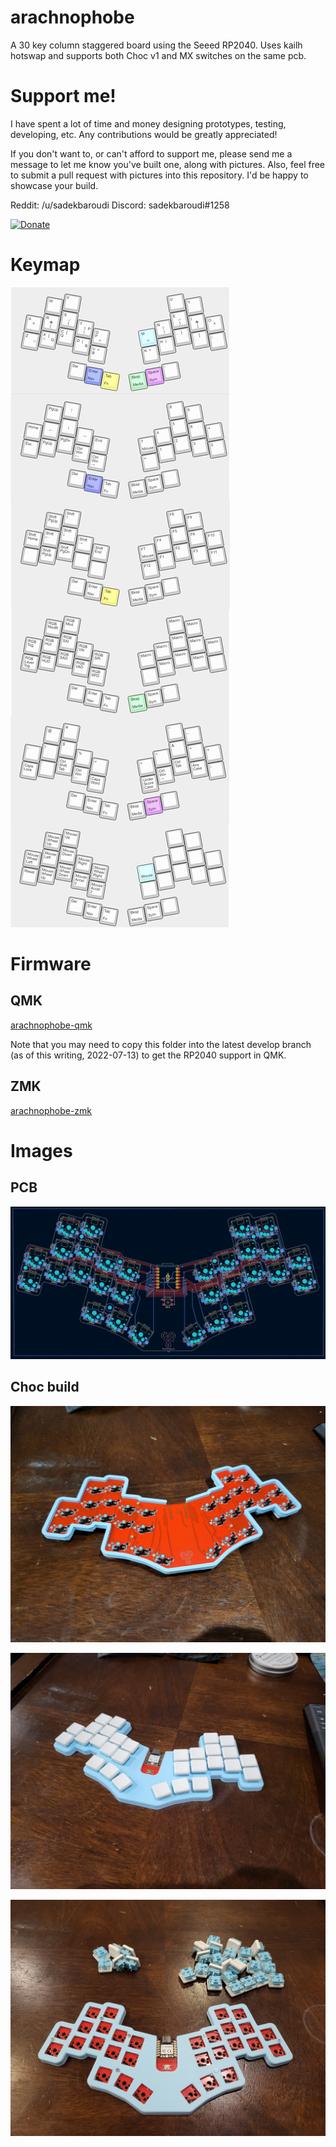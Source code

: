 # arachnophobe

A 30 key column staggered board using the Seeed RP2040. Uses kailh hotswap and supports both Choc v1 and MX switches on the same pcb.

# Support me!

I have spent a lot of time and money designing prototypes, testing, developing, etc. Any contributions would be greatly appreciated!

If you don't want to, or can't afford to support me, please send me a message to let me know you've built one, along with pictures. Also, feel free to submit a pull request with pictures into this repository. I'd be happy to showcase your build.

Reddit: /u/sadekbaroudi
Discord: sadekbaroudi#1258

[![Donate](https://img.shields.io/badge/Donate-PayPal-green.svg)](https://www.paypal.com/paypalme/sadekbaroudi)

# Keymap

![arachnophobe-keymap](images/keymap.png)

# Firmware

## QMK
[arachnophobe-qmk](https://github.com/sadekbaroudi/qmk_firmware/tree/master/keyboards/fingerpunch/arachnophobe)

Note that you may need to copy this folder into the latest develop branch (as of this writing, 2022-07-13) to get the RP2040 support in QMK.

## ZMK

[arachnophobe-zmk](https://github.com/sadekbaroudi/zmk-arachnophobe)

# Images

## PCB

![v1pcb](images/arachnophobe-pcb.png)

## Choc build

![v1mx01](images/arachnophobe_1.jpg)

![v1mx02](images/arachnophobe_2.jpg)

![v1mx03](images/arachnophobe_3.jpg)
